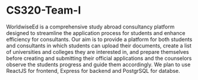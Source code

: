 # CS320-Team-I
WorldwiseEd is a comprehensive study abroad consultancy platform designed to streamline the application process for students and enhance efficiency for consultants. Our aim is to provide a platform for both students and consultants in which students can upload their documents, create a list of universities and colleges they are interested in, and prepare themselves before creating and submitting their official applications and the counselors observe the students progress and guide them accordingly.
We plan to use ReactJS for frontend, Express for backend and PostgrSQL for databse.
